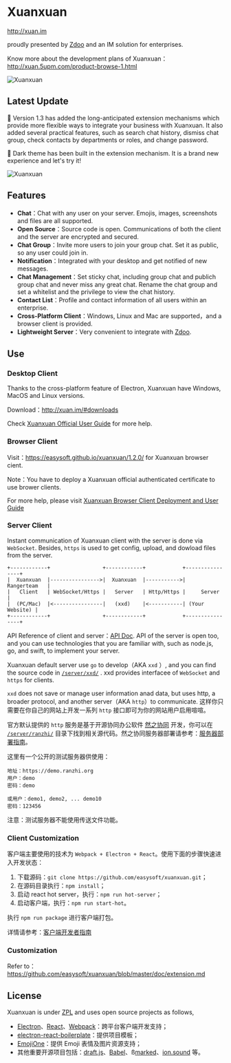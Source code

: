 # Xuanxuan

http://xuan.im

proudly presented by [Zdoo](http://www.zdoo.org/) and an IM solution for enterprises.

Know more about the development plans of Xuanxuan：http://xuan.5upm.com/product-browse-1.html

![Xuanxuan](https://raw.githubusercontent.com/easysoft/xuanxuan/master/doc/img/preview.png)

## Latest Update

🎉 Version 1.3 has added the long-anticipated extension mechanisms which provide more flexible ways to integrate your business with Xuanxuan. It also added several practical features, such as search chat history, dismiss chat group, check contacts by departments or roles,  and change password.

🎉 Dark theme has been built in the extension mechanism. It is a brand new experience and let's try it!

![Xuanxuan](https://raw.githubusercontent.com/easysoft/xuanxuan/master/doc/img/extensions/dark-theme-preview.png)

## Features

* **Chat**：Chat with any user on your server. Emojis, images, screenshots and files are all supported.
* **Open Source**：Source code is open. Communications of both the client and the server are encrypted and secured.
* **Chat Group**：Invite more users to join your group chat. Set it as public, so any user could join in.
* **Notification**：Integrated with your desktop and get notified of new messages.
* **Chat Management**：Set sticky chat, including group chat and publich group chat and never miss any great chat. Rename the chat group and set a whitelist and the privilege to view the chat history.
* **Contact List**：Profile and contact information of all users within an enterprise.
* **Cross-Platform Client**：Windows, Linux and Mac are supported，and a browser client is provided.
* **Lightweight Server**：Very convenient to integrate with [Zdoo](http://www.zdoo.org/).

## Use

### Desktop Client

Thanks to the cross-platform feature of Electron, Xuanxuan have Windows, MacOS and Linux versions.

Download：http://xuan.im/#downloads

Check [Xuanxuan Official User Guide](http://xuan.im/page/1.html) for more help.

### Browser Client

Visit：https://easysoft.github.io/xuanxuan/1.2.0/ for Xuanxuan browser cient.

Note：You have to deploy a Xuanxuan official authenticated certificate to use brower clients.

For more help, please visit [Xuanxuan Browser Client Deployment and User Guide](https://github.com/easysoft/xuanxuan/blob/master/doc/browser-usage.md)

### Server Client

Instant communication of Xuanxuan client with the server is done via `WebSocket`. Besides, `https` is used to get config, upload, and dowload files from the server.

```
+------------+                 +------------+            +----------------+
|  Xuanxuan  |---------------->|  Xuanxuan  |----------->|   Rangerteam   |
|   Client   | WebSocket/Https |   Server   | Http/Https |     Server     |
|  (PC/Mac)  |<----------------|   (xxd)    |<-----------| (Your Website) |
+------------+                 +------------+            +----------------+
```

API Reference of client and server：[API Doc](http://xuan.im/page/3.html). API of the server is open too, and you can use technologies that you are familiar with, such as node.js, go, and swift, to implement your server.

Xuanxuan default server use `go` to develop（AKA `xxd` ）, and you can find the source code in [`/server/xxd/`](https://github.com/easysoft/xuanxuan/tree/master/server/xxd) . xxd provides interfacee of `WebSocket` and `https` for clients.

`xxd` does not save or manage user information anad data, but uses http, a broader protocol, and another server（AKA `http`）to communicate. 这样你只需要在你自己的网站上开发一系列 `http` 接口即可为你的网站用户启用喧喧。

官方默认提供的 `http` 服务是基于开源协同办公软件 [然之协同](https://github.com/easysoft/rangerteam) 开发，你可以在 [`/server/ranzhi/`](https://github.com/easysoft/xuanxuan/tree/master/server/ranzhi) 目录下找到相关源代码。然之协同服务器部署请参考：[服务器部署指南](http://xuan.im/page/2.html)。

这里有一个公开的测试服务器供使用：

```
地址：https://demo.ranzhi.org
用户：demo
密码：demo

或用户：demo1, demo2, ... demo10
密码：123456
```

注意：测试服务器不能使用传送文件功能。

### Client Customization

客户端主要使用的技术为 `Webpack + Electron + React`。使用下面的步骤快速进入开发状态：

1. 下载源码：`git clone https://github.com/easysoft/xuanxuan.git`；
2. 在源码目录执行：`npm install`；
3. 启动 react hot server，执行：`npm run hot-server`；
4. 启动客户端，执行：`npm run start-hot`。

执行 `npm run package` 进行客户端打包。

详情请参考：[客户端开发者指南](https://github.com/easysoft/xuanxuan/blob/master/doc/client-developer.md)

### Customization

Refer to：https://github.com/easysoft/xuanxuan/blob/master/doc/extension.md

## License

Xuanxuan is under [ZPL](https://github.com/easysoft/xuanxuan/blob/master/LICENSE) and uses open source projects as follows,

* [Electron](http://electron.atom.io/)、[React](https://facebook.github.io/react/)、[Webpack](https://webpack.github.io)：跨平台客户端开发支持；
* [electron-react-boilerplate](https://github.com/chentsulin/electron-react-boilerplate)：提供项目模板；
* [EmojiOne](http://emojione.com/)：提供 Emoji 表情及图片资源支持；
* 其他重要开源项目包括：[draft.js](https://facebook.github.io/draft-js/)、[Babel](https://babeljs.io/)、ß[marked](https://github.com/chjj/marked)、[ion.sound](https://github.com/IonDen/ion.sound) 等。


